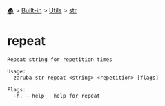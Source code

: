 <!--startTocHeader-->
[🏠](../../../README.md) > [Built-in](../../README.md) > [Utils](../README.md) > [str](README.md)
# repeat
<!--endTocHeader-->

```
Repeat string for repetition times

Usage:
  zaruba str repeat <string> <repetition> [flags]

Flags:
  -h, --help   help for repeat

```

<!--startTocSubtopic-->

<!--endTocSubtopic-->